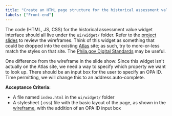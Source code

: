 ```yaml
---
title: "Create an HTML page structure for the historical assessment value widget"
labels: ["Front-end"]
---
```


The code (HTML, JS, CSS) for the historical assessment value widget interface should all live under the `ui/widget/` folder. Refer to the [project slides](https://docs.google.com/presentation/d/1QZ6gXKYuN3Uk1owGHLrKVhh0EbPUGKQf9-VEnpnaCE4/edit) to review the wireframes. Think of this widget as something that could be dropped into the existing [Atlas](https://atlas.phila.gov/) site; as such, try to more-or-less match the styles on that site. The [Phila.gov Digital Standards](https://standards.phila.gov/) may be useful.

One difference from the wireframe in the slide show: Since this widget isn't actually on the Atlas site, we need a way to specify which property we want to look up. There should be an input box for the user to specify an OPA ID. Time permitting, we will change this to an address auto-complete.

**Acceptance Criteria:**
- A file named `index.html` in the `ui/widget/` folder
- A stylesheet (.css) file with the basic layout of the page, as shown in the [wireframe](https://docs.google.com/presentation/d/1QZ6gXKYuN3Uk1owGHLrKVhh0EbPUGKQf9-VEnpnaCE4/edit#slide=id.g1dfb0364a16_0_205), with the addition of an OPA ID input box